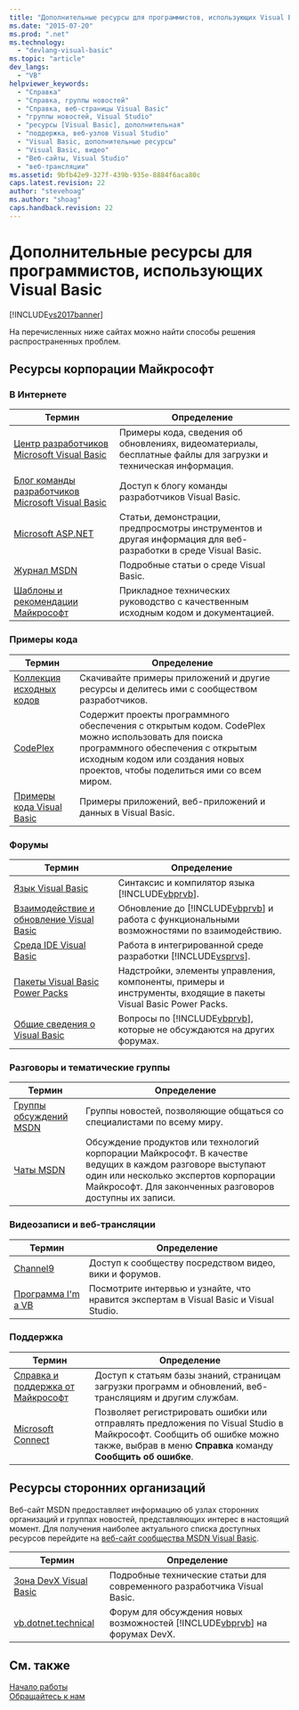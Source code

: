 ```yaml
---
title: "Дополнительные ресурсы для программистов, использующих Visual Basic | Microsoft Docs"
ms.date: "2015-07-20"
ms.prod: ".net"
ms.technology: 
  - "devlang-visual-basic"
ms.topic: "article"
dev_langs: 
  - "VB"
helpviewer_keywords: 
  - "Справка"
  - "Справка, группы новостей"
  - "Справка, веб-страницы Visual Basic"
  - "группы новостей, Visual Studio"
  - "ресурсы [Visual Basic], дополнительная"
  - "поддержка, веб-узлов Visual Studio"
  - "Visual Basic, дополнительные ресурсы"
  - "Visual Basic, видео"
  - "Веб-сайты, Visual Studio"
  - "веб-трансляции"
ms.assetid: 9bfb42e9-327f-439b-935e-8884f6aca80c
caps.latest.revision: 22
author: "stevehoag"
ms.author: "shoag"
caps.handback.revision: 22
---
```

# Дополнительные ресурсы для программистов, использующих Visual Basic
[!INCLUDE[vs2017banner](../../visual-basic/includes/vs2017banner.md)]

На перечисленных ниже сайтах можно найти способы решения распространенных проблем.  
  
## Ресурсы корпорации Майкрософт  
  
### В Интернете  
  
|Термин|Определение|  
|------------|-----------------|  
|[Центр разработчиков Microsoft Visual Basic](http://go.microsoft.com/fwlink/?LinkID=47768)|Примеры кода, сведения об обновлениях, видеоматериалы, бесплатные файлы для загрузки и техническая информация.|  
|[Блог команды разработчиков Microsoft Visual Basic](http://go.microsoft.com/fwlink/?LinkID=123815)|Доступ к блогу команды разработчиков Visual Basic.|  
|[Microsoft ASP.NET](http://go.microsoft.com/fwlink/?LinkID=51657)|Статьи, демонстрации, предпросмотры инструментов и другая информация для веб\-разработки в среде Visual Basic.|  
|[Журнал MSDN](http://msdn.microsoft.com/magazine/cc159292.aspx)|Подробные статьи о среде Visual Basic.|  
|[Шаблоны и рекомендации Майкрософт](http://msdn.microsoft.com/practices/default.aspx)|Прикладное технических руководство с качественным исходным кодом и документацией.|  
  
### Примеры кода  
  
|Термин|Определение|  
|------------|-----------------|  
|[Коллекция исходных кодов](http://code.msdn.microsoft.com/)|Скачивайте примеры приложений и другие ресурсы и делитесь ими с сообществом разработчиков.|  
|[CodePlex](http://www.codeplex.com/)|Содержит проекты программного обеспечения с открытым кодом.  CodePlex можно использовать для поиска программного обеспечения с открытым исходным кодом или создания новых проектов, чтобы поделиться ими со всем миром.|  
|[Примеры кода Visual Basic](http://msdn.microsoft.com/vbasic/ms789074)|Примеры приложений, веб\-приложений и данных в Visual Basic.|  
  
### Форумы  
  
|Термин|Определение|  
|------------|-----------------|  
|[Язык Visual Basic](http://go.microsoft.com/fwlink/?LinkId=145963)|Синтаксис и компилятор языка [!INCLUDE[vbprvb](../../csharp/programming-guide/concepts/linq/includes/vbprvb-md.md)].|  
|[Взаимодействие и обновление Visual Basic](http://go.microsoft.com/fwlink/?LinkId=145966)|Обновление до [!INCLUDE[vbprvb](../../csharp/programming-guide/concepts/linq/includes/vbprvb-md.md)] и работа с функциональными возможностями по взаимодействию.|  
|[Среда IDE Visual Basic](http://go.microsoft.com/fwlink/?LinkId=145971)|Работа в интегрированной среде разработки [!INCLUDE[vsprvs](../../csharp/includes/vsprvs-md.md)].|  
|[Пакеты Visual Basic Power Packs](http://social.msdn.microsoft.com/Forums/vbpowerpacks/threads)|Надстройки, элементы управления, компоненты, примеры и инструменты, входящие в пакеты Visual Basic Power Packs.|  
|[Общие сведения о Visual Basic](http://go.microsoft.com/fwlink/?LinkId=145973)|Вопросы по [!INCLUDE[vbprvb](../../csharp/programming-guide/concepts/linq/includes/vbprvb-md.md)], которые не обсуждаются на других форумах.|  
  
### Разговоры и тематические группы  
  
|Термин|Определение|  
|------------|-----------------|  
|[Группы обсуждений MSDN](http://go.microsoft.com/fwlink/?LinkId=145961)|Группы новостей, позволяющие общаться со специалистами по всему миру.|  
|[Чаты MSDN](http://go.microsoft.com/fwlink/?LinkId=145962)|Обсуждение продуктов или технологий корпорации Майкрософт.  В качестве ведущих в каждом разговоре выступают один или несколько экспертов корпорации Майкрософт.  Для законченных разговоров доступны их записи.|  
  
### Видеозаписи и веб\-трансляции  
  
|Термин|Определение|  
|------------|-----------------|  
|[Channel9](http://go.microsoft.com/fwlink/?LinkID=123827)|Доступ к сообществу посредством видео, вики и форумов.|  
|[Программа I'm a VB](http://msdn.microsoft.com/vbasic/dd776132)|Посмотрите интервью и узнайте, что нравится экспертам в Visual Basic и Visual Studio.|  
  
### Поддержка  
  
|Термин|Определение|  
|------------|-----------------|  
|[Справка и поддержка от Майкрософт](http://go.microsoft.com/fwlink/?LinkID=108287)|Доступ к статьям базы знаний, страницам загрузки программ и обновлений, веб\-трансляциям и другим службам.|  
|[Microsoft Connect](http://connect.microsoft.com/)|Позволяет регистрировать ошибки или отправлять предложения по Visual Studio в Майкрософт.  Сообщить об ошибке можно также, выбрав в меню **Справка** команду **Сообщить об ошибке**.|  
  
## Ресурсы сторонних организаций  
 Веб\-сайт MSDN предоставляет информацию об узлах сторонних организаций и группах новостей, представляющих интерес в настоящий момент.  Для получения наиболее актуального списка доступных ресурсов перейдите на [веб\-сайт сообщества MSDN Visual Basic](http://go.microsoft.com/fwlink/?LinkID=77372).  
  
|Термин|Определение|  
|------------|-----------------|  
|[Зона DevX Visual Basic](http://go.microsoft.com/fwlink/?LinkId=145978)|Подробные технические статьи для современного разработчика Visual Basic.|  
|[vb.dotnet.technical](http://go.microsoft.com/fwlink/?LinkId=145986)|Форум для обсуждения новых возможностей [!INCLUDE[vbprvb](../../csharp/programming-guide/concepts/linq/includes/vbprvb-md.md)] на форумах DevX.|  
  
## См. также  
 [Начало работы](../../visual-basic/getting-started/index.md)   
 [Обращайтесь к нам](/visual-studio/ide/talk-to-us)